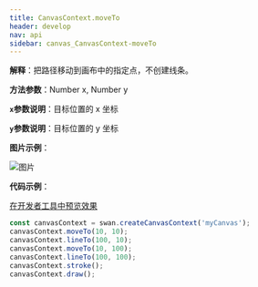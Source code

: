 ```yaml
---
title: CanvasContext.moveTo
header: develop
nav: api
sidebar: canvas_CanvasContext-moveTo
---
```


 


**解释**：把路径移动到画布中的指定点，不创建线条。

**方法参数**：Number x, Number y

**`x`参数说明**：目标位置的 x 坐标

**`y`参数说明**：目标位置的 y 坐标

**图片示例**：

![图片](../../../../img/api/canvas/moveTo.png)

**代码示例**：

<a href="swanide://fragment/7026a462f0cedf609a81733d28cb5fd11573723438564" title="在开发者工具中预览效果" target="_self">在开发者工具中预览效果</a>

```js
const canvasContext = swan.createCanvasContext('myCanvas');
canvasContext.moveTo(10, 10);
canvasContext.lineTo(100, 10);
canvasContext.moveTo(10, 100);
canvasContext.lineTo(100, 100);
canvasContext.stroke();
canvasContext.draw();
```




